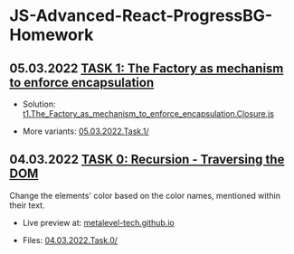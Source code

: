 # JS-Advanced-React-ProgressBG-Homework

## 05.03.2022 [TASK 1: The Factory as mechanism to enforce encapsulation](https://wwwcourses.github.io/ProgressBG-JS-Advanced-React-Slides/pages/themes/OOPinJS/OOPinJS.html#/taskTheFactoryAsMechanismToEnforceEncapsulation)

* Solution: [t1.The_Factory_as_mechanism_to_enforce_encapsulation.Closure.js](05.03.2022.Task.1/t1.The_Factory_as_mechanism_to_enforce_encapsulation.Closure.js)

* More variants: [05.03.2022.Task.1/](05.03.2022.Task.1/)


## 04.03.2022 [TASK 0: Recursion - Traversing the DOM](https://wwwcourses.github.io/ProgressBG-JS-Advanced-React-Slides/pages/themes/Functions/Functions.html#/13/7)
Change the elements' color based on the color names, mentioned within their text.

* Live preview at: [metalevel-tech.github.io](https://metalevel-tech.github.io/js_homework/04.03.2022.Task.0/index.html)
  
* Files: [04.03.2022.Task.0/](04.03.2022.Task.0)